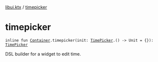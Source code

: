 [libui.ktx](index.md) / [timepicker](./timepicker.md)

# timepicker

`inline fun `[`Container`](-container/index.md)`.timepicker(init: `[`TimePicker`](-time-picker/index.md)`.() -> Unit = {}): `[`TimePicker`](-time-picker/index.md)

DSL builder for a widget to edit time.


